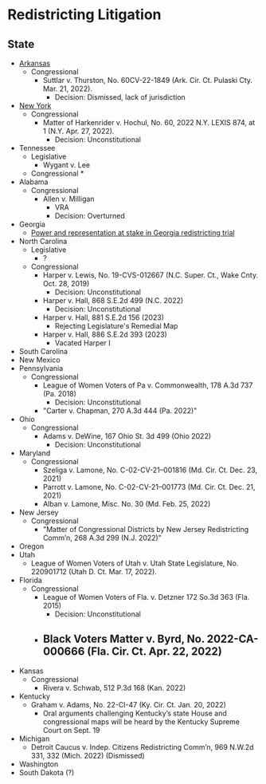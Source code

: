 # Redistricting Litigation

## State
- [Arkansas](https://github.com/jcervas/districting/tree/master/Case%20Briefs/Arkansas)
     + Congressional
          * Suttlar v. Thurston, No. 60CV-22-1849 (Ark. Cir. Ct. Pulaski Cty. Mar. 21, 2022).
               - Decision: Dismissed, lack of jurisdiction
- [New York](https://github.com/jcervas/districting/tree/master/Case%20Briefs/New%20York)
     + Congressional
          * Matter of Harkenrider v. Hochul, No. 60, 2022 N.Y. LEXIS 874, at 1 (N.Y. Apr. 27, 2022).
               - Decision: Unconstitutional
- Tennessee
     + Legislative
          * Wygant v. Lee
     + Congressional
          * 
- Alabama
     + Congressional
          * Allen v. Milligan
               - VRA
               - Decision: Overturned
- Georgia
     + [Power and representation at stake in Georgia redistricting trial](https://www.ajc.com/politics/redistricting-trial-could-throw-out-georgias-republican-drawn-maps/2FLMYKW4RBB3BHTLNMUDFTQ3VA/)
- North Carolina
     + Legislative
          * ?
     + Congressional
          * Harper v. Lewis, No. 19-CVS-012667 (N.C. Super. Ct., Wake Cnty. Oct. 28, 2019)
               - Decision: Unconstitutional
          * Harper v. Hall, 868 S.E.2d 499 (N.C. 2022)
               - Decision: Unconstitutional
          * Harper v. Hall, 881 S.E.2d 156 (2023)
               - Rejecting Legislature's Remedial Map
          * Harper v. Hall, 886 S.E.2d 393 (2023)
               - Vacated Harper I
- South Carolina
- New Mexico
- Pennsylvania
     + Congressional
          * League of Women Voters of Pa v. Commonwealth, 178 A.3d 737 (Pa. 2018)
               - Decision: Unconstitutional
          * "Carter v. Chapman, 270 A.3d 444 (Pa. 2022)"
- Ohio
     + Congressional
          * Adams v. DeWine, 167 Ohio St. 3d 499 (Ohio 2022)
               - Decision: Unconstitutional
- Maryland
     + Congressional
          * Szeliga v. Lamone, No. C-02-CV-21–001816 (Md. Cir. Ct. Dec. 23, 2021)
          * Parrott v. Lamone, No. C-02-CV-21–001773 (Md. Cir. Ct. Dec. 21, 2021)
          * Alban v. Lamone, Misc. No. 30 (Md. Feb. 25, 2022)
- New Jersey
     + Congressional
          * "Matter of Congressional Districts by New Jersey Redistricting Comm’n, 268 A.3d 299 (N.J. 2022)"
- Oregon
- Utah
     + League of Women Voters of Utah v. Utah State Legislature, No. 220901712 (Utah D. Ct. Mar. 17, 2022).
- Florida
     + Congressional
          * League of Women Voters of Fla. v. Detzner 172 So.3d 363 (Fla. 2015)
               - Decision: Unconstitutional
          * Black Voters Matter v. Byrd, No. 2022-CA-000666 (Fla. Cir. Ct. Apr. 22, 2022)
               - 
- Kansas
     + Congressional
          * Rivera v. Schwab, 512 P.3d 168 (Kan. 2022)
- Kentucky
     + Graham v. Adams, No. 22-CI-47 (Ky. Cir. Ct. Jan. 20, 2022)
          * Oral arguments challenging Kentucky’s state House and congressional maps will be heard by the Kentucky Supreme Court on Sept. 19
- Michigan
     + Detroit Caucus v. Indep. Citizens Redistricting Comm’n, 969 N.W.2d 331, 332 (Mich. 2022) (Dismissed)
- Washington
- South Dakota (?)